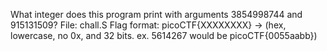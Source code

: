 What integer does this program print with arguments 3854998744 and 915131509? 
File: chall.S Flag format: picoCTF{XXXXXXXX} -> (hex, lowercase, no 0x, and 32 bits. 
ex. 5614267 would be picoCTF{0055aabb})
